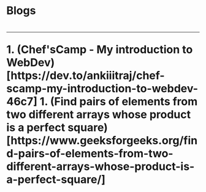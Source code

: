 <h1>Blogs<h1>
<hr>
1. (Chef'sCamp - My introduction to WebDev)[https://dev.to/ankiiitraj/chef-scamp-my-introduction-to-webdev-46c7]
1. (Find pairs of elements from two different arrays whose product is a perfect square)[https://www.geeksforgeeks.org/find-pairs-of-elements-from-two-different-arrays-whose-product-is-a-perfect-square/]